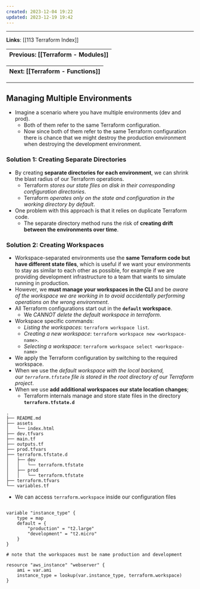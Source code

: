 ```yaml
---
created: 2023-12-04 19:22
updated: 2023-12-19 19:42
---
```

---
**Links**: [[113 Terraform Index]]

| Previous: [[Terraform - Modules]] |
|-|

| Next: [[Terraform - Functions]] |
|-|

---
## Managing Multiple Environments
- Imagine a scenario where you have multiple environments (dev and prod).
	- Both of them refer to the same Terraform configuration.
	- Now since both of them refer to the same Terraform configuration there is chance that we might destroy the production environment when destroying the development environment.

### Solution 1: Creating Separate Directories
- By creating **separate directories for each environment**, we can shrink the blast radius of our Terraform operations. 
	- Terraform *stores our state files on disk in their corresponding configuration directories*. 
	- Terraform *operates only on the state and configuration in the working directory by default*.
- One problem with this approach is that it relies on duplicate Terraform code. 
	- The separate directory method runs the risk of **creating drift between the environments over time**.

### Solution 2: Creating Workspaces
- Workspace-separated environments use the **same Terraform code but have different state files**, which is useful if we want your environments to stay as similar to each other as possible, for example if we are providing development infrastructure to a team that wants to simulate running in production.
- However, we **must manage your workspaces in the CLI** and be *aware of the workspace we are working in to avoid accidentally performing operations on the wrong environment*.
- All Terraform configurations start out in the **`default` workspace**.
	- We *CANNOT delete the default workspace in terraform*.
- Workspace specific commands:
	- *Listing the workspaces*: `terraform workspace list`.
	- *Creating a new workspace*: `terraform workspace new <workspace-name>`.
	- *Selecting a workspace*: `terraform workspace select <workspace-name>`
- We apply the Terraform configuration by switching to the required workspace.
- When we use the *default workspace with the local backend, our `terraform.tfstate` file is stored in the root directory of our Terraform project*.
- When we use **add additional workspaces our state location changes**; 
	- Terraform internals manage and store state files in the directory **`terraform.tfstate.d`**

```hcl hl:9,11,13 title:"Sample directory structure with multiple workspaces" fold
.
├── README.md
├── assets
│   └── index.html
├── dev.tfvars
├── main.tf
├── outputs.tf
├── prod.tfvars
├── terraform.tfstate.d
│   ├── dev
│   │   └── terraform.tfstate
│   ├── prod
│   │   └── terraform.tfstate
├── terraform.tfvars
└── variables.tf
```

- We can access `terraform.workspace` inside our configuration files

```hcl hl:14 title:"Using terraform workspace for determining the environment" fold

variable "instance_type" {
	type = map
	default = {
		"production" = "t2.large"
		"development" = "t2.micro"
	}
}

# note that the workspaces must be name production and development

resource "aws_instance" "webserver" {
	ami = var.ami
	instance_type = lookup(var.instance_type, terraform.workspace)
}
```